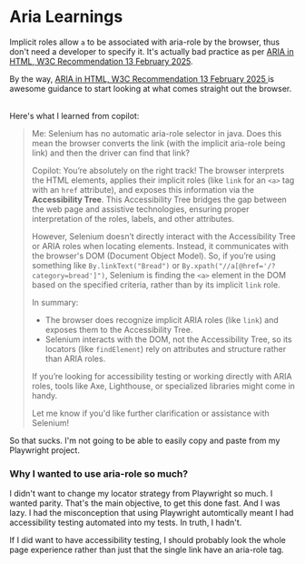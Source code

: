 # Aria Learnings

Implicit roles allow `a` to be associated with aria-role by the browser, thus don't need a developer to specify it. It's actually bad practice as per [ARIA in HTML, W3C Recommendation 13 February 2025](https://www.w3.org/TR/html-aria/?form=MG0AV3#avoid-specifying-redundant-roles).

<div class="recommendation-box">
  By the way,
  <a href="https://www.w3.org/TR/html-aria/?form=MG0AV3#avoid-specifying-redundant-roles">
  ARIA in HTML, W3C Recommendation 13 February 2025
  </a> is awesome guidance to start looking at what comes straight out the browser.
</div>
<br/>

Here's what I learned from copilot:

> Me: Selenium has no automatic aria-role selector in java. Does this mean the browser converts the link (with the implicit aria-role being link) and then the driver can find that link?
>
> Copilot: You’re absolutely on the right track! The browser interprets the HTML elements, applies their implicit roles (like `link` for an `<a>` tag with an `href` attribute), and exposes this information via the **Accessibility Tree**. This Accessibility Tree bridges the gap between the web page and assistive technologies, ensuring proper interpretation of the roles, labels, and other attributes.
>
>However, Selenium doesn’t directly interact with the Accessibility Tree or ARIA roles when locating elements. Instead, it communicates with the browser's DOM (Document Object Model). So, if you’re using something like `By.linkText("Bread")` or `By.xpath("//a[@href='/?category=bread']")`, Selenium is finding the `<a>` element in the DOM based on the specified criteria, rather than by its implicit `link` role.
>
>In summary:
>- The browser does recognize implicit ARIA roles (like `link`) and exposes them to the Accessibility Tree.
>- Selenium interacts with the DOM, not the Accessibility Tree, so its locators (like `findElement`) rely on attributes and structure rather than ARIA roles.
>
>If you’re looking for accessibility testing or working directly with ARIA roles, tools like Axe, Lighthouse, or specialized libraries might come in handy.
>
>Let me know if you'd like further clarification or assistance with Selenium!

So that sucks. I'm not going to be able to easily copy and paste from my Playwright project.

### Why I wanted to use aria-role so much?

I didn't want to change my locator strategy from Playwright so much. I wanted parity. That's the main objective, to get this done fast. And I was lazy. I had the misconception that using Playwright automtically meant I had accessibility testing automated into my tests. In truth, I hadn't. 

If I did want to have accessibility testing, I should probably look the whole page experience rather than just that the single link have an aria-role tag. 
